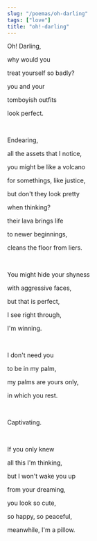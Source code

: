 ```yaml
---
slug: "/poemas/oh-darling"
tags: ["love"]
title: "oh!-darling"
---
```

Oh! Darling,

why would you

treat yourself so badly?

you and your

tomboyish outfits

look perfect.

&nbsp;

Endearing,

all the assets that I notice,

you might be like a volcano

for somethings, like justice,

but don't they look pretty

when thinking?

their lava brings life

to newer beginnings,

cleans the floor from liers.

&nbsp;

You might hide your shyness

with aggressive faces,

but that is perfect,

I see right through,

I'm winning.

&nbsp;

I don't need you

to be in my palm,

my palms are yours only,

in which you rest.

&nbsp;

Captivating.

&nbsp;

If you only knew

all this I'm thinking,

but I won't wake you up

from your dreaming,

you look so cute,

so happy, so peaceful,

meanwhile, I'm a pillow.